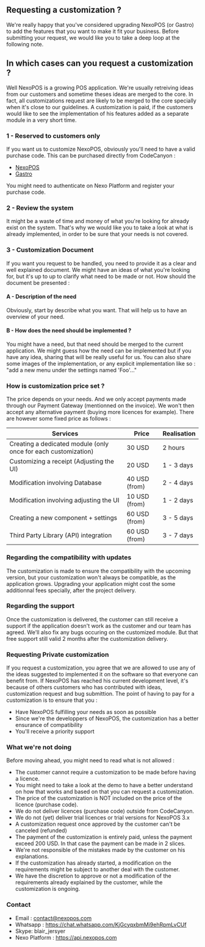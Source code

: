 ## Requesting a customization ?
We're really happy that you've considered upgrading NexoPOS (or Gastro) to add the features 
that you want to make it fit your business. Before submitting your request, we would like you to take a deep
loop at the following note. 

## In which cases can you request a customization ?
Well NexoPOS is a growing POS application. We're usually retreiving ideas from our customers and sometime theses ideas are merged to the core. In fact, all customizations request are likely to be merged to the core specially when it's close to our guidelines. 
A customization is paid, if the customers would like to see the implementation of his features added as a separate module in a very short time.

### 1 - Reserved to customers only
If you want us to customize NexoPOS, obviously you'll need to have a valid purchase code. This can be purchased
directly from CodeCanyon :

- [NexoPOS](https://codecanyon.net/item/nexopos-extendable-php-point-of-sale/16195010)
- [Gastro](https://codecanyon.net/item/gastro-restaurant-extension-for-nexopos/20242963)

You might need to authenticate on Nexo Platform and register your purchase code.

### 2 - Review the system
It might be a waste of time and money of what you're looking for already exist on the system. That's why we would like 
you to take a look at what is already implemented, in order to be sure that your needs is not covered.

### 3 - Customization Document
If you want you request to be handled, you need to provide it as a clear and well explained document. We might have an 
ideas of what you're looking for, but it's up to up to clarify what need to be made or not. How should the document be presented : 

#### A - Description of the need
Obviously, start by describe what you want. That will help us to have an overview of your need.

#### B - How does the need should be implemented ?
You might have a need, but that need should be merged to the current application. We might guess how the need can be implemented
but if you have any idea, sharing that will be really useful for us. You can also share some images of the implementation, or any 
explicit implementation like so : "add a new menu under the settings named 'Foo'..."

### How is customization price set ?
The price depends on your needs. And we only accept payments made through our Payment Gateway (mentionned on the invoice). We won't then accept any alternative payment (buying more licences for example). There are however some fixed price as follows : 

| Services                                                       | Price         | Realisation | 
| -------------------------------------------------------------- | ------------- |-------------|
| Creating a dedicated module (only once for each customization) | 30 USD        | 2 hours     |
| Customizing a receipt (Adjusting the UI)                       | 20 USD        | 1 - 3 days  |
| Modification involving Database                                | 40 USD (from) | 2 - 4 days  |
| Modification involving adjusting the UI                        | 10 USD (from) | 1 - 2 days  |
| Creating a new component + settings                            | 60 USD (from) | 3 - 5 days  |
| Third Party Library (API) integration                          | 60 USD (from) | 3 - 7 days  |

### Regarding the compatibility with updates
The customization is made to ensure the compatibility with the upcoming version, but your customization won't always be compatible, 
as the application grows. Upgrading your application might cost the some additionnal fees specially, after the project delivery.

### Regarding the support
Once the customization is delivered, the customer can still receive a support if the application doesn't work as the customer and our
team has agreed. We'll also fix any bugs occuring on the customized module. But that free support still valid 2 months after the customization delivery.

### Requesting Private customization
If you request a customization, you agree that we are allowed to use any of the ideas suggested to implemented it on the software so that everyone can benefit from. If NexoPOS has reached his current development level, it's because of others customers who has contributed with ideas, customization request and bug submittion. The point of having to pay for a customization is to ensure that you :

- Have NexoPOS fulfilling your needs as soon as possible
- Since we're the developpers of NexoPOS, the customization has a better ensurance of compatibility
- You'll receive a priority support

### What we're not doing
Before moving ahead, you might need to read what is not allowed : 

- The customer cannot require a customization to be made before having a licence. 
- You might need to take a look at the demo to have a better understand on how that works and based on that you can request a customization. 
- The price of the customization is NOT included on the price of the licence (purchase code). 
- We do not deliver licences (purchase code) outside from CodeCanyon. 
- We do not (yet) deliver trial licences or trial versions for NexoPOS 3.x
- A customization request once approved by the customer can't be canceled (refunded)
- The payment of the customization is entirely paid, unless the payment exceed 200 USD. In that case the payment can be made in 2 slices.
- We're not responsible of the mistakes made by the customer on his explanations. 
- If the customization has already started, a modification on the requirements might be subject to another deal with the customer. 
- We have the discretion to approve or not a modification of the requirements already explained by the customer, while the customization is ongoing.

### Contact
- Email : contact@nexopos.com
- Whatsapp : https://chat.whatsapp.com/KjGcyqxbmMi9ehRpmLvCUf
- Skype: blair_jersyer
- Nexo Platform : https://api.nexopos.com
